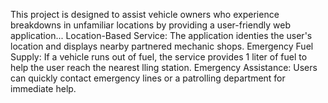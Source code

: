 This project is designed to assist vehicle owners who experience breakdowns in unfamiliar locations by
providing a user-friendly web application...
Location-Based Service: The application identies the user's location and displays nearby partnered
mechanic shops.
Emergency Fuel Supply: If a vehicle runs out of fuel, the service provides 1 liter of fuel to help the user
reach the nearest lling station.
Emergency Assistance: Users can quickly contact emergency lines or a patrolling department for
immediate help.
